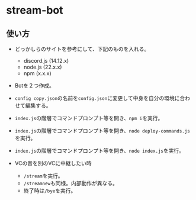 # stream-bot
## 使い方
* どっかしらのサイトを参考にして、下記のものを入れる。
    - discord.js (14.12.x)
    - node.js (22.x.x)
    - npm (x.x.x)

* Botを２つ作成。

* `config copy.json`の名前を`config.json`に変更して中身を自分の環境に合わせて編集する。

* `index.js`の階層でコマンドプロンプト等を開き、`npm i`を実行。

* `index.js`の階層でコマンドプロンプト等を開き、`node deploy-commands.js`を実行。

* `index.js`の階層でコマンドプロンプト等を開き、`node index.js`を実行。

* VCの音を別のVCに中継したい時
    - `/stream`を実行。
    - `/streamnew`も同様。内部動作が異なる。
    - 終了時は`/bye`を実行。
